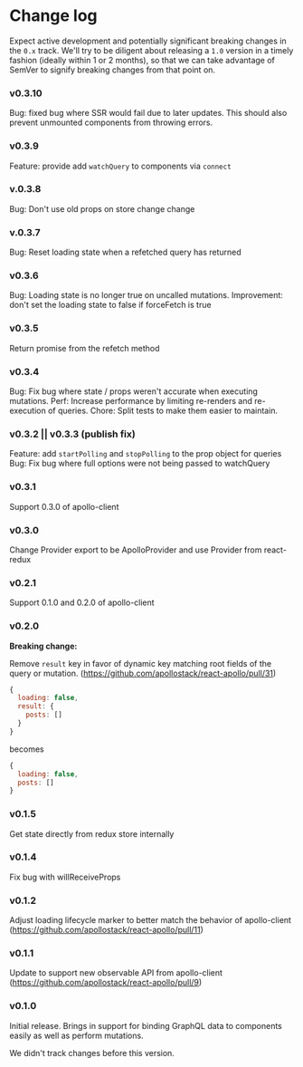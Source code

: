 # Change log

Expect active development and potentially significant breaking changes in the `0.x` track. We'll try to be diligent about releasing a `1.0` version in a timely fashion (ideally within 1 or 2 months), so that we can take advantage of SemVer to signify breaking changes from that point on.

### v0.3.10

Bug: fixed bug where SSR would fail due to later updates. This should also prevent unmounted components from throwing errors.

### v0.3.9

Feature: provide add `watchQuery` to components via `connect`

### v.0.3.8

Bug: Don't use old props on store change change

### v.0.3.7

Bug: Reset loading state when a refetched query has returned

### v0.3.6

Bug: Loading state is no longer true on uncalled mutations.
Improvement: don't set the loading state to false if forceFetch is true

### v0.3.5

Return promise from the refetch method

### v0.3.4

Bug: Fix bug where state / props weren't accurate when executing mutations.
Perf: Increase performance by limiting re-renders and re-execution of queries.
Chore: Split tests to make them easier to maintain.

### v0.3.2 || v0.3.3 (publish fix)

Feature: add `startPolling` and `stopPolling` to the prop object for queries
Bug: Fix bug where full options were not being passed to watchQuery

### v0.3.1

Support 0.3.0 of apollo-client

### v0.3.0

Change Provider export to be ApolloProvider and use Provider from react-redux

### v0.2.1

Support 0.1.0 and 0.2.0 of apollo-client

### v0.2.0

**Breaking change:**

Remove `result` key in favor of dynamic key matching root fields of the query or mutation. (https://github.com/apollostack/react-apollo/pull/31)

```js
{
  loading: false,
  result: {
    posts: []
  }
}
```

becomes

```js
{
  loading: false,
  posts: []
}
```

### v0.1.5

Get state directly from redux store internally

### v0.1.4

Fix bug with willReceiveProps

### v0.1.2

Adjust loading lifecycle marker to better match the behavior of apollo-client (https://github.com/apollostack/react-apollo/pull/11)

### v0.1.1

Update to support new observable API from apollo-client (https://github.com/apollostack/react-apollo/pull/9)

### v0.1.0

Initial release. Brings in support for binding GraphQL data to components easily as well as perform mutations.

We didn't track changes before this version.
